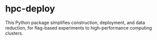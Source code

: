 # hpc-deploy
This Python package simplifies construction, deployment, and data reduction, for flag-based experiments to high-performance computing clusters.
